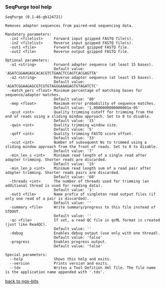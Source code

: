 ### SeqPurge tool help
	SeqPurge (0.1-46-gb124721)
	
	Removes adapter sequences from paired-end sequencing data.
	
	Mandatory parameters:
	  -in1 <filelist>     Forward input gzipped FASTQ file(s).
	  -in2 <filelist>     Reverse input gzipped FASTQ file(s).
	  -out1 <file>        Forward output gzipped FASTQ file.
	  -out2 <file>        Reverse output gzipped FASTQ file.
	
	Optional parameters:
	  -a1 <string>        Forward adapter sequence (at least 15 bases).
	                      Default value: 'AGATCGGAAGAGCACACGTCTGAACTCCAGTCACGAGTTA'
	  -a2 <string>        Reverse adapter sequence (at least 15 bases).
	                      Default value: 'AGATCGGAAGAGCGTCGTGTAGGGAAAGAGTGTAGATCTC'
	  -match_perc <float> Minimum percentage of matching bases for sequence/adapter matches.
	                      Default value: '80'
	  -mep <float>        Maximum error probability of sequence matches.
	                      Default value: '1.0000000000000001e-05'
	  -qcut <int>         Quality trimming cutoff for trimming from the end of reads using a sliding mindow approach. Set to 0 to disable.
	                      Default value: '15'
	  -qwin <int>         Quality trimming window size.
	                      Default value: '5'
	  -qoff <int>         Quality trimming FASTQ score offset.
	                      Default value: '33'
	  -ncut <int>         Number of subsequent Ns to trimmed using a sliding mindow approach from the front of reads. Set to 0 to disable.
	                      Default value: '7'
	  -min_len_s <int>    Minimum read length of a single read after adapter trimming. Shorter reads are discarded.
	                      Default value: '15'
	  -min_len_p <int>    Minimum read length sum of a read pair after adapter trimming. Shorter reads pairs are discarded.
	                      Default value: '60'
	  -threads <int>      The number of threads used for trimming (an additional thread is used for reading data).
	                      Default value: '1'
	  -out3 <file>        Name prefix of singleton read output files (if only one read of a pair is discarded).
	                      Default value: ''
	  -summary <file>     Write summary/progress to this file instead of STDOUT.
	                      Default value: ''
	  -qc <file>          If set, a read QC file in qcML format is created (just like ReadQC).
	                      Default value: ''
	  -debug              Enables debug output (use only with one thread).
	                      Default value: 'false'
	  -progress           Enables progress output.
	                      Default value: 'false'
	
	Special parameters:
	  --help              Shows this help and exits.
	  --version           Prints version and exits.
	  --tdx               Writes a Tool Defition Xml file. The file name is the application name appended with '.tdx'.
	
[back to ngs-bits](https://github.com/marc-sturm/ngs-bits)